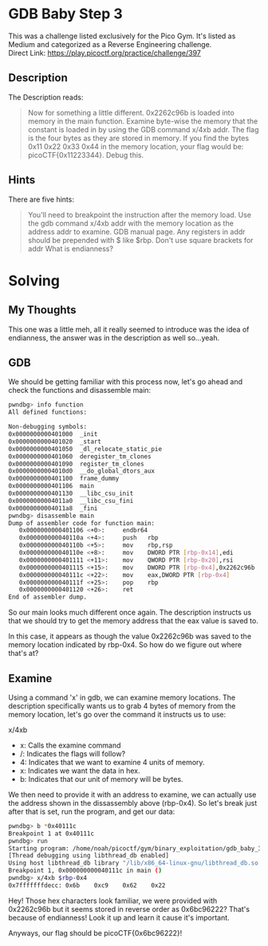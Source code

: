 # GDB Baby Step 3
This was a challenge listed exclusively for the Pico Gym.  It's listed as Medium and categorized as a Reverse Engineering challenge.  
Direct Link:  https://play.picoctf.org/practice/challenge/397

## Description
The Description reads:
> Now for something a little different. 0x2262c96b is loaded into memory in the main function.
> Examine byte-wise the memory that the constant is loaded in by using the GDB command x/4xb addr.
> The flag is the four bytes as they are stored in memory.
> If you find the bytes 0x11 0x22 0x33 0x44 in the memory location, your flag would be: picoCTF{0x11223344}.
> Debug this.

## Hints
There are five hints:
> You'll need to breakpoint the instruction after the memory load.
> Use the gdb command x/4xb addr with the memory location as the address addr to examine. GDB manual page.
> Any registers in addr should be prepended with $ like $rbp.
> Don't use square brackets for addr
> What is endianness?

# Solving
## My Thoughts
This one was a little meh, all it really seemed to introduce was the idea of endianness, the answer was in the description as well so...yeah.

## GDB
We should be getting familiar with this process now, let's go ahead and check the functions and disassemble main:

``` bash
pwndbg> info function
All defined functions:

Non-debugging symbols:
0x0000000000401000  _init
0x0000000000401020  _start
0x0000000000401050  _dl_relocate_static_pie
0x0000000000401060  deregister_tm_clones
0x0000000000401090  register_tm_clones
0x00000000004010d0  __do_global_dtors_aux
0x0000000000401100  frame_dummy
0x0000000000401106  main
0x0000000000401130  __libc_csu_init
0x00000000004011a0  __libc_csu_fini
0x00000000004011a8  _fini
pwndbg> disassemble main
Dump of assembler code for function main:
   0x0000000000401106 <+0>:     endbr64
   0x000000000040110a <+4>:     push   rbp
   0x000000000040110b <+5>:     mov    rbp,rsp
   0x000000000040110e <+8>:     mov    DWORD PTR [rbp-0x14],edi
   0x0000000000401111 <+11>:    mov    QWORD PTR [rbp-0x20],rsi
   0x0000000000401115 <+15>:    mov    DWORD PTR [rbp-0x4],0x2262c96b
   0x000000000040111c <+22>:    mov    eax,DWORD PTR [rbp-0x4]
   0x000000000040111f <+25>:    pop    rbp
   0x0000000000401120 <+26>:    ret
End of assembler dump.
```

So our main looks much different once again.  The description instructs us that we should try to get the memory address that the eax value is saved to.

In this case, it appears as though the value 0x2262c96b was saved to the memory location indicated by rbp-0x4.  So how do we figure out where that's at?

## Examine
Using a command 'x' in gdb, we can examine memory locations.  The description specifically wants us to grab 4 bytes of memory from the memory location, let's go over the command it instructs us to use:

x/4xb
- x:  Calls the examine command
- /: Indicates the flags will follow?
- 4: Indicates that we want to examine 4 units of memory.
- x:  Indicates we want the data in hex.
- b:  Indicates that our unit of memory will be bytes.

We then need to provide it with an address to examine, we can actually use the address shown in the dissassembly above (rbp-0x4).  So let's break just after that is set, run the program, and get our data:

``` bash
pwndbg> b *0x40111c
Breakpoint 1 at 0x40111c
pwndbg> run
Starting program: /home/noah/picoctf/gym/binary_exploitation/gdb_baby_3/debugger0_c
[Thread debugging using libthread_db enabled]
Using host libthread_db library "/lib/x86_64-linux-gnu/libthread_db.so.1".
Breakpoint 1, 0x000000000040111c in main ()
pwndbg> x/4xb $rbp-0x4
0x7fffffffdecc: 0x6b    0xc9    0x62    0x22
```

Hey! Those hex characters look familiar, we were provided with 0x2262c96b but it seems stored in reverse order as 0x6bc96222? That's because of endianness! Look it up and learn it cause it's important.

Anyways, our flag should be picoCTF{0x6bc96222}!
